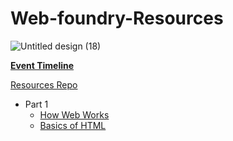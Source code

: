 # Web-foundry-Resources

![Untitled design (18)](https://user-images.githubusercontent.com/57913645/132491302-67857310-a111-448a-ad66-8a6e3d790a57.png)

**[Event Timeline](/timeline.md)**


[Resources Repo](https://github.com/tinkerhublbsce/Web-foundry-Resources)

- Part 1
  - [How Web Works](/part1/1-how-web-works)
  - [Basics of HTML](/part1/2-basic-html)
